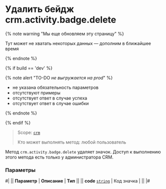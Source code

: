 # Удалить бейдж crm.activity.badge.delete

{% note warning "Мы еще обновляем эту страницу" %}

Тут может не хватать некоторых данных — дополним в ближайшее время

{% endnote %}

{% if build == 'dev' %}

{% note alert "TO-DO _не выгружается на prod_" %}

- не указана обязательность параметров
- отсутствуют примеры
- отсутствует ответ в случае успеха
- отсутствует ответ в случае ошибки

{% endnote %}

{% endif %}

> Scope: [`crm`](../../../../scopes/permissions.md)
>
> Кто может выполнять метод: любой пользователь

Метод `crm.activity.badge.delete` удаляет значок. Доступ к выполнению этого метода есть только у администратора CRM.

### Параметры

#|
|| **Параметр** | **Описание** | **Тип** ||
|| **code**
[`string`](../../../../data-types.md)
| Код значка | ||
|#

